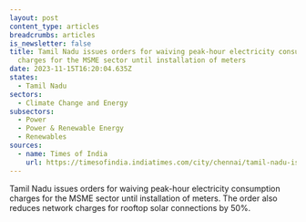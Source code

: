 ```yaml
---
layout: post
content_type: articles
breadcrumbs: articles
is_newsletter: false
title: Tamil Nadu issues orders for waiving peak-hour electricity consumption
  charges for the MSME sector until installation of meters
date: 2023-11-15T16:20:04.635Z
states:
  - Tamil Nadu
sectors:
  - Climate Change and Energy
subsectors:
  - Power
  - Power & Renewable Energy
  - Renewables
sources:
  - name: Times of India
    url: https://timesofindia.indiatimes.com/city/chennai/tamil-nadu-issues-go-to-waive-peak-hour-electricity-charges-for-msme-sector-but-industries-not-satisfied/articleshow/105149531.cms
---
```

Tamil Nadu issues orders for waiving peak-hour electricity consumption charges for the MSME sector until installation of meters. The order also reduces network charges for rooftop solar connections by 50%.
